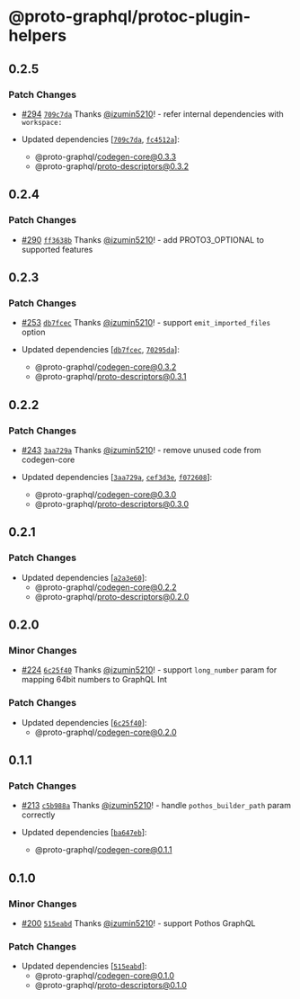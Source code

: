 # @proto-graphql/protoc-plugin-helpers

## 0.2.5

### Patch Changes

- [#294](https://github.com/proto-graphql/proto-graphql-js/pull/294) [`709c7da`](https://github.com/proto-graphql/proto-graphql-js/commit/709c7da021fb503efeaa7ec4a3485fd166204563) Thanks [@izumin5210](https://github.com/izumin5210)! - refer internal dependencies with `workspace:`

- Updated dependencies [[`709c7da`](https://github.com/proto-graphql/proto-graphql-js/commit/709c7da021fb503efeaa7ec4a3485fd166204563), [`fc4512a`](https://github.com/proto-graphql/proto-graphql-js/commit/fc4512a1db42b7bbc4683e6ad4eb9fbf3a6d24f0)]:
  - @proto-graphql/codegen-core@0.3.3
  - @proto-graphql/proto-descriptors@0.3.2

## 0.2.4

### Patch Changes

- [#290](https://github.com/proto-graphql/proto-graphql-js/pull/290) [`ff3638b`](https://github.com/proto-graphql/proto-graphql-js/commit/ff3638b382953cef02df774df0e93fbd991548ee) Thanks [@izumin5210](https://github.com/izumin5210)! - add PROTO3_OPTIONAL to supported features

## 0.2.3

### Patch Changes

- [#253](https://github.com/proto-graphql/proto-graphql-js/pull/253) [`db7fcec`](https://github.com/proto-graphql/proto-graphql-js/commit/db7fcec7aa987037523388f9fe4ae9b8c3b4c6a4) Thanks [@izumin5210](https://github.com/izumin5210)! - support `emit_imported_files` option

- Updated dependencies [[`db7fcec`](https://github.com/proto-graphql/proto-graphql-js/commit/db7fcec7aa987037523388f9fe4ae9b8c3b4c6a4), [`70295da`](https://github.com/proto-graphql/proto-graphql-js/commit/70295dae5e83a5ee4ee5185e670348c1a88979e2)]:
  - @proto-graphql/codegen-core@0.3.2
  - @proto-graphql/proto-descriptors@0.3.1

## 0.2.2

### Patch Changes

- [#243](https://github.com/proto-graphql/proto-graphql-js/pull/243) [`3aa729a`](https://github.com/proto-graphql/proto-graphql-js/commit/3aa729a62a36aa782e8c2153bb3b789e9551ae00) Thanks [@izumin5210](https://github.com/izumin5210)! - remove unused code from codegen-core

- Updated dependencies [[`3aa729a`](https://github.com/proto-graphql/proto-graphql-js/commit/3aa729a62a36aa782e8c2153bb3b789e9551ae00), [`cef3d3e`](https://github.com/proto-graphql/proto-graphql-js/commit/cef3d3e512e616f98869c12060d592c3ff887aa9), [`f072608`](https://github.com/proto-graphql/proto-graphql-js/commit/f0726082c9ad728ff5ad648e79ab7862f85a1a97)]:
  - @proto-graphql/codegen-core@0.3.0
  - @proto-graphql/proto-descriptors@0.3.0

## 0.2.1

### Patch Changes

- Updated dependencies [[`a2a3e60`](https://github.com/proto-graphql/proto-graphql-js/commit/a2a3e60789f75c31c600333afd830a02ac0cccf8)]:
  - @proto-graphql/codegen-core@0.2.2
  - @proto-graphql/proto-descriptors@0.2.0

## 0.2.0

### Minor Changes

- [#224](https://github.com/proto-graphql/proto-graphql-js/pull/224) [`6c25f40`](https://github.com/proto-graphql/proto-graphql-js/commit/6c25f4035f1b788a63bf005dbc52ca5d0bd5f2a2) Thanks [@izumin5210](https://github.com/izumin5210)! - support `long_number` param for mapping 64bit numbers to GraphQL Int

### Patch Changes

- Updated dependencies [[`6c25f40`](https://github.com/proto-graphql/proto-graphql-js/commit/6c25f4035f1b788a63bf005dbc52ca5d0bd5f2a2)]:
  - @proto-graphql/codegen-core@0.2.0

## 0.1.1

### Patch Changes

- [#213](https://github.com/proto-graphql/proto-graphql-js/pull/213) [`c5b988a`](https://github.com/proto-graphql/proto-graphql-js/commit/c5b988a4a1eac5d56d29572b593ae7643e23bd88) Thanks [@izumin5210](https://github.com/izumin5210)! - handle `pothos_builder_path` param correctly

- Updated dependencies [[`ba647eb`](https://github.com/proto-graphql/proto-graphql-js/commit/ba647eb584850fee9c632a76cc1c028ce8ccd725)]:
  - @proto-graphql/codegen-core@0.1.1

## 0.1.0

### Minor Changes

- [#200](https://github.com/proto-graphql/proto-graphql-js/pull/200) [`515eabd`](https://github.com/proto-graphql/proto-graphql-js/commit/515eabd2f39baa0a99ae057b1b30a4ccc4149f66) Thanks [@izumin5210](https://github.com/izumin5210)! - support Pothos GraphQL

### Patch Changes

- Updated dependencies [[`515eabd`](https://github.com/proto-graphql/proto-graphql-js/commit/515eabd2f39baa0a99ae057b1b30a4ccc4149f66)]:
  - @proto-graphql/codegen-core@0.1.0
  - @proto-graphql/proto-descriptors@0.1.0
